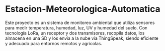 # Estacion-Meteorologica-Automatica
Este proyecto es un sistema de monitoreo ambiental que utiliza sensores para medir temperatura, humedad, luz, UV y humedad del suelo. Con tecnología LoRa, un receptor y dos transmisores, recopila datos, los almacena en una SD y los envía a la nube vía ThingSpeak, siendo eficiente y adecuado para entornos remotos y agrícolas.
